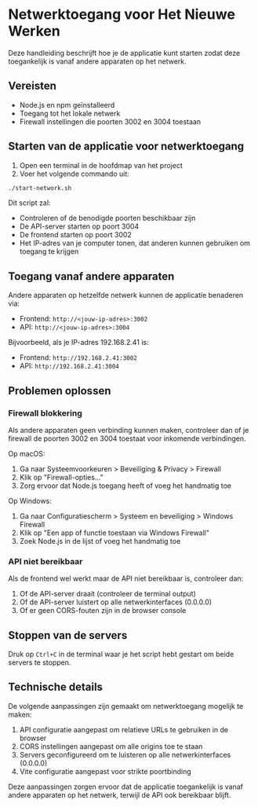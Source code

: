 # Netwerktoegang voor Het Nieuwe Werken

Deze handleiding beschrijft hoe je de applicatie kunt starten zodat deze toegankelijk is vanaf andere apparaten op het netwerk.

## Vereisten

- Node.js en npm geïnstalleerd
- Toegang tot het lokale netwerk
- Firewall instellingen die poorten 3002 en 3004 toestaan

## Starten van de applicatie voor netwerktoegang

1. Open een terminal in de hoofdmap van het project
2. Voer het volgende commando uit:

```bash
./start-network.sh
```

Dit script zal:
- Controleren of de benodigde poorten beschikbaar zijn
- De API-server starten op poort 3004
- De frontend starten op poort 3002
- Het IP-adres van je computer tonen, dat anderen kunnen gebruiken om toegang te krijgen

## Toegang vanaf andere apparaten

Andere apparaten op hetzelfde netwerk kunnen de applicatie benaderen via:

- Frontend: `http://<jouw-ip-adres>:3002`
- API: `http://<jouw-ip-adres>:3004`

Bijvoorbeeld, als je IP-adres 192.168.2.41 is:
- Frontend: `http://192.168.2.41:3002`
- API: `http://192.168.2.41:3004`

## Problemen oplossen

### Firewall blokkering

Als andere apparaten geen verbinding kunnen maken, controleer dan of je firewall de poorten 3002 en 3004 toestaat voor inkomende verbindingen.

Op macOS:
1. Ga naar Systeemvoorkeuren > Beveiliging & Privacy > Firewall
2. Klik op "Firewall-opties..."
3. Zorg ervoor dat Node.js toegang heeft of voeg het handmatig toe

Op Windows:
1. Ga naar Configuratiescherm > Systeem en beveiliging > Windows Firewall
2. Klik op "Een app of functie toestaan via Windows Firewall"
3. Zoek Node.js in de lijst of voeg het handmatig toe

### API niet bereikbaar

Als de frontend wel werkt maar de API niet bereikbaar is, controleer dan:
1. Of de API-server draait (controleer de terminal output)
2. Of de API-server luistert op alle netwerkinterfaces (0.0.0.0)
3. Of er geen CORS-fouten zijn in de browser console

## Stoppen van de servers

Druk op `Ctrl+C` in de terminal waar je het script hebt gestart om beide servers te stoppen.

## Technische details

De volgende aanpassingen zijn gemaakt om netwerktoegang mogelijk te maken:

1. API configuratie aangepast om relatieve URLs te gebruiken in de browser
2. CORS instellingen aangepast om alle origins toe te staan
3. Servers geconfigureerd om te luisteren op alle netwerkinterfaces (0.0.0.0)
4. Vite configuratie aangepast voor strikte poortbinding

Deze aanpassingen zorgen ervoor dat de applicatie toegankelijk is vanaf andere apparaten op het netwerk, terwijl de API ook bereikbaar blijft.
